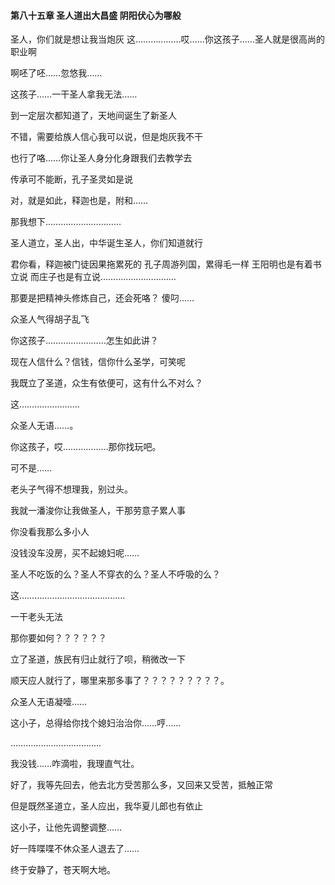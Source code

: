 #### 第八十五章 圣人道出大昌盛 阴阳伏心为哪般


圣人，你们就是想让我当炮灰
这………………哎……你这孩子……圣人就是很高尚的职业啊

啊呸了呸……忽悠我……

这孩子……一干圣人拿我无法……

到一定层次都知道了，天地间诞生了新圣人

不错，需要给族人信心我可以说，但是炮灰我不干

也行了咯……你让圣人身分化身跟我们去教学去

传承可不能断，孔子圣灵如是说

对，就是如此，释迦也是，附和……

那我想下…………………………

圣人道立，圣人出，中华诞生圣人，你们知道就行

君你看，释迦被门徒因果拖累死的
孔子周游列国，累得毛一样
王阳明也是有着书立说
而庄子也是有立说…………………………

那要是把精神头修炼自己，还会死咯？
傻叼……

众圣人气得胡子乱飞

你这孩子……………………怎生如此讲？

现在人信什么？信钱，信你什么圣学，可笑呢

我既立了圣道，众生有依便可，这有什么不对么？

这……………………

众圣人无语……。

你这孩子，哎………………那你找玩吧。

可不是……

老头子气得不想理我，别过头。

我就一潘浚你让我做圣人，干那劳意子累人事

你没看我那么多小人

没钱没车没房，买不起媳妇呢……

圣人不吃饭的么？圣人不穿衣的么？圣人不呼吸的么？

这……………………………………

一干老头无法

那你要如何？？？？？？

立了圣道，族民有归止就行了呗，稍微改一下

顺天应人就行了，哪里来那多事了？？？？？？？？？。

众圣人无语凝噎……

这小子，总得给你找个媳妇治治你……哼……

………………………………

我没钱……咋滴啦，我理直气壮。

好了，我等先回去，他去北方受苦那么多，又回来又受苦，抵触正常

但是既然圣道立，圣人应出，我华夏儿郎也有依止

这小子，让他先调整调整……

好一阵喋喋不休众圣人退去了……

终于安静了，苍天啊大地。




